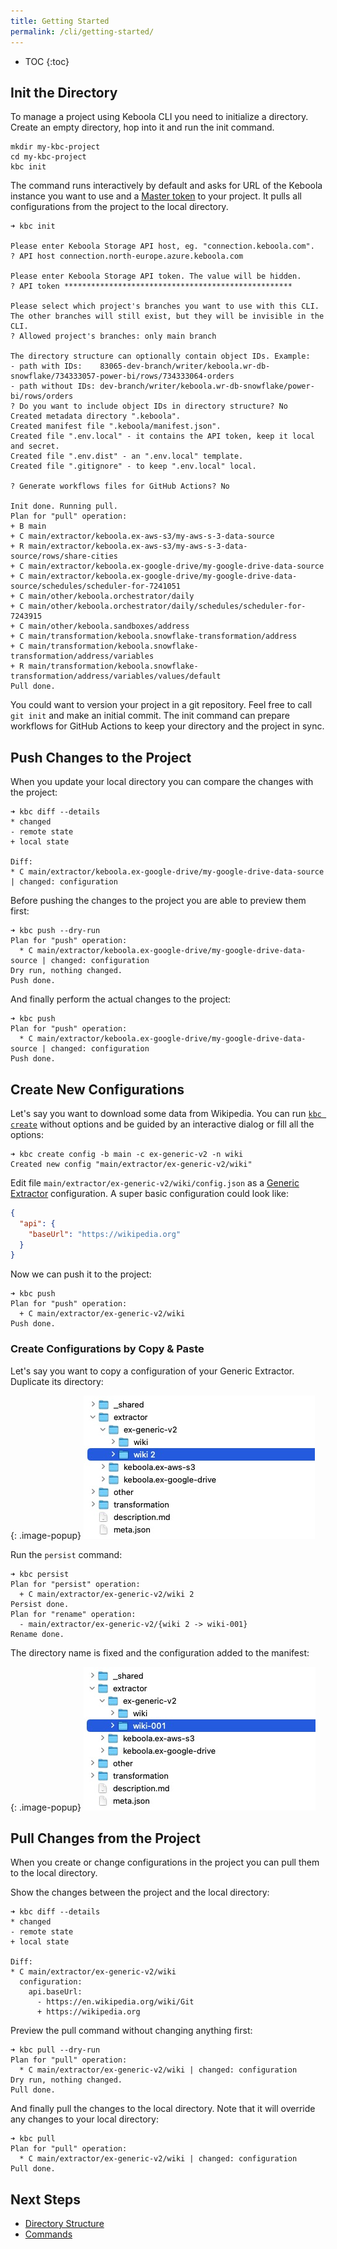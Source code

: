 ```yaml
---
title: Getting Started
permalink: /cli/getting-started/
---
```


* TOC
{:toc}

## Init the Directory

To manage a project using Keboola CLI you need to initialize a directory. Create an empty directory, hop into it and run
the init command.

```
mkdir my-kbc-project
cd my-kbc-project
kbc init
```

The command runs interactively by default and asks for URL of the Keboola instance you want to use and
a [Master token](https://help.keboola.com/management/project/tokens/#master-tokens) to your project. It pulls all 
configurations from the project to the local directory.

```
➜ kbc init

Please enter Keboola Storage API host, eg. "connection.keboola.com".
? API host connection.north-europe.azure.keboola.com

Please enter Keboola Storage API token. The value will be hidden.
? API token ***************************************************

Please select which project's branches you want to use with this CLI.
The other branches will still exist, but they will be invisible in the CLI.
? Allowed project's branches: only main branch

The directory structure can optionally contain object IDs. Example:
- path with IDs:    83065-dev-branch/writer/keboola.wr-db-snowflake/734333057-power-bi/rows/734333064-orders
- path without IDs: dev-branch/writer/keboola.wr-db-snowflake/power-bi/rows/orders
? Do you want to include object IDs in directory structure? No
Created metadata directory ".keboola".
Created manifest file ".keboola/manifest.json".
Created file ".env.local" - it contains the API token, keep it local and secret.
Created file ".env.dist" - an ".env.local" template.
Created file ".gitignore" - to keep ".env.local" local.

? Generate workflows files for GitHub Actions? No

Init done. Running pull.
Plan for "pull" operation:
+ B main
+ C main/extractor/keboola.ex-aws-s3/my-aws-s-3-data-source
+ R main/extractor/keboola.ex-aws-s3/my-aws-s-3-data-source/rows/share-cities
+ C main/extractor/keboola.ex-google-drive/my-google-drive-data-source
+ C main/extractor/keboola.ex-google-drive/my-google-drive-data-source/schedules/scheduler-for-7241051
+ C main/other/keboola.orchestrator/daily
+ C main/other/keboola.orchestrator/daily/schedules/scheduler-for-7243915
+ C main/other/keboola.sandboxes/address
+ C main/transformation/keboola.snowflake-transformation/address
+ C main/transformation/keboola.snowflake-transformation/address/variables
+ R main/transformation/keboola.snowflake-transformation/address/variables/values/default
Pull done.
```

You could want to version your project in a git repository. Feel free to call `git init` and make an initial commit.
The init command can prepare workflows for GitHub Actions to keep your directory and the project in sync. 

## Push Changes to the Project

When you update your local directory you can compare the changes with the project:

```
➜ kbc diff --details
* changed
- remote state
+ local state

Diff:
* C main/extractor/keboola.ex-google-drive/my-google-drive-data-source | changed: configuration
```

Before pushing the changes to the project you are able to preview them first:

```
➜ kbc push --dry-run
Plan for "push" operation:
  * C main/extractor/keboola.ex-google-drive/my-google-drive-data-source | changed: configuration
Dry run, nothing changed.
Push done.
```

And finally perform the actual changes to the project:

```
➜ kbc push
Plan for "push" operation:
  * C main/extractor/keboola.ex-google-drive/my-google-drive-data-source | changed: configuration
Push done.
```

## Create New Configurations

Let's say you want to download some data from Wikipedia. You can run [`kbc create`](/cli/commands/create-config/) 
without options and be guided by an interactive dialog or fill all the options:

```
➜ kbc create config -b main -c ex-generic-v2 -n wiki
Created new config "main/extractor/ex-generic-v2/wiki"
```

Edit file `main/extractor/ex-generic-v2/wiki/config.json` as 
a [Generic Extractor](/extend/generic-extractor/) configuration. A super basic 
configuration could look like:

```json
{
  "api": {
    "baseUrl": "https://wikipedia.org"
  }
}
```

Now we can push it to the project:

```
➜ kbc push
Plan for "push" operation:
  + C main/extractor/ex-generic-v2/wiki
Push done.
```

### Create Configurations by Copy & Paste

Let's say you want to copy a configuration of your Generic Extractor. Duplicate its directory:

{: .image-popup}
![Screenshot -- Duplicate a configuration directory](/cli/getting-started/configurations-copy-1.jpg)

Run the `persist` command:

```
➜ kbc persist
Plan for "persist" operation:
  + C main/extractor/ex-generic-v2/wiki 2
Persist done.
Plan for "rename" operation:
  - main/extractor/ex-generic-v2/{wiki 2 -> wiki-001}
Rename done.
```

The directory name is fixed and the configuration added to the manifest:

{: .image-popup}
![Screenshot -- Fixed configuration directory](/cli/getting-started/configurations-copy-2.jpg)

## Pull Changes from the Project

When you create or change configurations in the project you can pull them to the local directory.

Show the changes between the project and the local directory:

```
➜ kbc diff --details
* changed
- remote state
+ local state

Diff:
* C main/extractor/ex-generic-v2/wiki
  configuration:
    api.baseUrl:
      - https://en.wikipedia.org/wiki/Git
      + https://wikipedia.org
```

Preview the pull command without changing anything first:

```
➜ kbc pull --dry-run
Plan for "pull" operation:
  * C main/extractor/ex-generic-v2/wiki | changed: configuration
Dry run, nothing changed.
Pull done.
```

And finally pull the changes to the local directory. Note that it will override any changes to your local directory:

```
➜ kbc pull
Plan for "pull" operation:
  * C main/extractor/ex-generic-v2/wiki | changed: configuration
Pull done.
```

## Next Steps

- [Directory Structure](/cli/structure/)
- [Commands](/cli/commands/)
